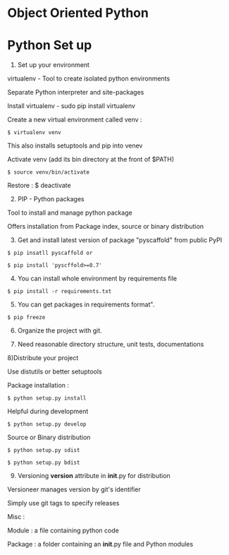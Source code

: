 # Object Oriented Python

# Python Set up

1) Set up your environment 

virtualenv - Tool to create isolated python environments 

Separate Python interpreter and site-packages 

Install virtualenv - sudo pip install virtualenv 

Create a new virtual environment called venv :  

```
$ virtualenv venv 
```
This also installs setuptools and pip into venev 

Activate venv (add its bin directory at the front of $PATH) 

```
$ source venv/bin/activate 
```
                    
Restore : $ deactivate 

2) PIP -  Python packages 

Tool to install and manage python package 

Offers installation from Package index, source or binary distribution 

3) Get and install latest version of package "pyscaffold" from public PyPI 

```
$ pip insatll pyscaffold or 

$ pip install 'pyscffold>=0.7' 
```

4) You can install whole environment by requirements file 
```
$ pip install -r requirements.txt 
```

5) You can get packages in requirements format". 
```
$ pip freeze 
```

6) Organize the project with git. 

7) Need reasonable directory structure, unit tests, documentations 

8)Distribute your project 

Use distutils or better setuptools 

Package installation :  
```
$ python setup.py install 
```

Helpful during development 
```
$ python setup.py develop 
```
Source or Binary distribution 
```
$ python setup.py sdist 

$ python setup.py bdist 
```
9) Versioning __version__ attribute in __init__.py for distribution 

Versioneer manages version by git's identifier 

Simply use git tags to specify releases 


 

 

Misc : 

Module : a file containing python code 

Package : a folder containing an __init__.py file and Python modules 

 
